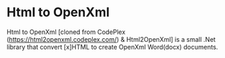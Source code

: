 # Html to OpenXml
Html to OpenXml [cloned from CodePlex (https://html2openxml.codeplex.com/) &amp; Html2OpenXml] is a small .Net library that convert [x]HTML to create OpenXml Word(docx) documents.
